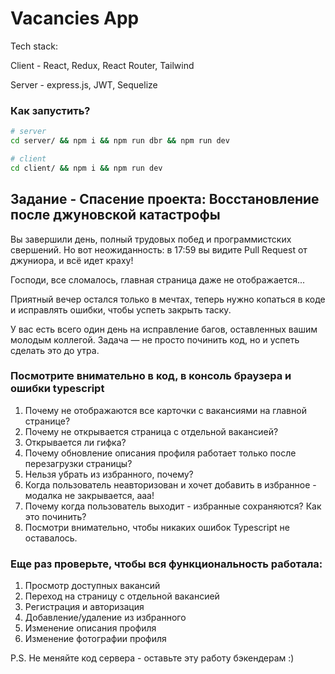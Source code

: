 # Vacancies App

Tech stack:

Client - React, Redux, React Router, Tailwind

Server - express.js, JWT, Sequelize


### Как запустить?

```bash
# server
cd server/ && npm i && npm run dbr && npm run dev

# client
cd client/ && npm i && npm run dev

```

## Задание - Спасение проекта: Восстановление после джуновской катастрофы

Вы завершили день, полный трудовых побед и программистских свершений. Но вот неожиданность: в 17:59 вы видите Pull Request от джуниора, и всё идет краху! 

Господи, все сломалось, главная страница даже не отображается...

Приятный вечер остался только в мечтах, теперь нужно копаться в коде и исправлять ошибки, чтобы успеть закрыть таску.

У вас есть всего один день на исправление багов, оставленных вашим молодым коллегой. Задача — не просто починить код, но и успеть сделать это до утра.

### Посмотрите внимательно в код, в консоль браузера и ошибки typescript

1. Почему не отображаются все карточки с вакансиями на главной странице?
2. Почему не открывается страница с отдельной вакансией?
3. Открывается ли гифка?
4. Почему обновление описания профиля работает только после перезагрузки страницы?
5. Нельзя убрать из избранного, почему?
6. Когда пользователь неавторизован и хочет добавить в избранное - модалка не закрывается, ааа!
7. Почему когда пользователь выходит - избранные сохраняются? Как это починить?
8. Посмотри внимательно, чтобы никаких ошибок Typescript не оставалось.

### Еще раз проверьте, чтобы вся функциональность работала:

1. Просмотр доступных вакансий
2. Переход на страницу с отдельной вакансией
3. Регистрация и авторизация
4. Добавление/удаление из избранного
5. Изменение описания профиля
6. Изменение фотографии профиля

 P.S. Не меняйте код сервера - оставьте эту работу бэкендерам :)


